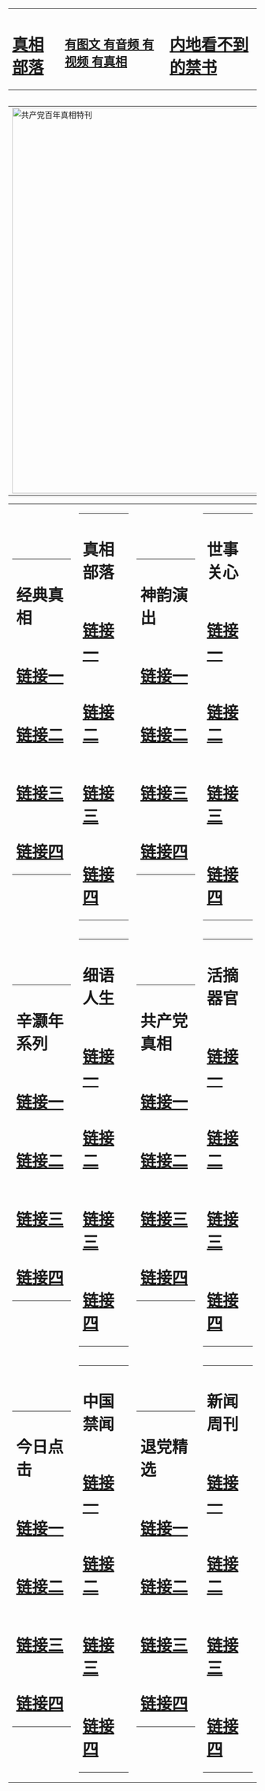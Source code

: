 <table><tr><td><H1><a href="http://t.cn/RXHrx0O">真相部落</a></H1></td><td><H2><a href="http://t.cn/RXtdATl">有图文 有音频 有视频 有真相</a></H2><td><H1><a href="http://t.cn/RXEOCi1"> 内地看不到的禁书</a></H1></td></table><table><table><tr><td><a href="http://t.cn/RXEONrq"><img src="http://0271.f89.decisense.com/zx/bngcd/gcdbnzx.jpg" width="780"  border="0" alt="共产党百年真相特刊"></a></td></tr></table><table><tr><td><table><tr><td ><h1>经典真相</h1></td></tr><tr><td><h1>  <a href="http://t.cn/RXHrxCg" target=_blank>链接一</a>  </h1></td></tr><tr><td><h1>  <a href="http://t.cn/RXHr4UA" target=_blank>链接二</a>  </h1></td></tr><tr><td><h1>  <a href="http://t.cn/RXHrhix" target=_blank>链接三</a>  </h1></td></tr><tr><td><h1>  <a href="http://po.st/gJAdW6" target=_blank>链接四</a>  </h1></td></tr></table></td><td><table><tr><td ><h1>真相部落</h1></td></tr><tr><td><h1>  <a href="http://t.cn/RXHrqyt" target=_blank>链接一</a>  </h1></td></tr><tr><td><h1>  <a href="http://t.cn/RXHr4oH" target=_blank>链接二</a>  </h1></td></tr><tr><td><h1>  <a href="http://t.cn/RXHrqGe" target=_blank>链接三</a>  </h1></td></tr><tr><td><h1>  <a href="http://po.st/Mb5DPH" target=_blank>链接四</a>  </h1></td></tr></table></td><td><table><tr><td ><h1>神韵演出</h1></td></tr><tr><td><h1>  <a href="http://t.cn/RXEOoVc" target=_blank>链接一</a>  </h1></td></tr><tr><td><h1>  <a href="http://t.cn/RXHrqpz" target=_blank>链接二</a>  </h1></td></tr><tr><td><h1>  <a href="http://po.st/Dhdumi" target=_blank>链接三</a>  </h1></td></tr><tr><td><h1>  <a href="http://po.st/HqQJcP" target=_blank>链接四</a>  </h1></td></tr></table></td><td><table><tr><td ><h1>世事关心</h1></td></tr><tr><td><h1>  <a href="http://t.cn/RXHBe0t" target=_blank>链接一</a>  </h1></td></tr><tr><td><h1>  <a href="http://t.cn/RXHBeN3" target=_blank>链接二</a>  </h1></td></tr><tr><td><h1>  <a href="http://po.st/dK1E6D" target=_blank>链接三</a>  </h1></td></tr><tr><td><h1>  <a href="http://po.st/BIZxao" target=_blank>链接四</a>  </h1></td></tr></table></td></tr><tr><td><table><tr><td ><h1>辛灏年系列</h1></td></tr><tr><td><h1>  <a href="http://t.cn/RXHrovW" target=_blank>链接一</a>  </h1></td></tr><tr><td><h1>  <a href="http://t.cn/RXEOCap" target=_blank>链接二</a>  </h1></td></tr><tr><td><h1>  <a href="http://po.st/gGCbmD" target=_blank>链接三</a>  </h1></td></tr><tr><td><h1>  <a href="http://po.st/QEksNt" target=_blank>链接四</a>  </h1></td></tr></table></td><td><table><tr><td ><h1>细语人生</h1></td></tr><tr><td><h1>  <a href="http://t.cn/RXHrzUW" target=_blank>链接一</a>  </h1></td></tr><tr><td><h1>  <a href="http://t.cn/RXHroU6" target=_blank>链接二</a>  </h1></td></tr><tr><td><h1>  <a href="http://po.st/YSqN0P" target=_blank>链接三</a>  </h1></td></tr><tr><td><h1>  <a href="http://t.cn/RXHroiL" target=_blank>链接四</a>  </h1></td></tr></table></td><td><table><tr><td ><h1>共产党真相</h1></td></tr><tr><td><h1>  <a href="http://t.cn/RXEONrq" target=_blank>链接一</a>  </h1></td></tr><tr><td><h1>  <a href="http://t.cn/RXtd4K9" target=_blank>链接二</a>  </h1></td></tr><tr><td><h1>  <a href="http://po.st/GjaCbt" target=_blank>链接三</a>  </h1></td></tr><tr><td><h1>  <a href="http://po.st/GjaCbt" target=_blank>链接四</a>  </h1></td></tr></table></td><td><table><tr><td ><h1>活摘器官</h1></td></tr><tr><td><h1>  <a href="http://t.cn/RXHroeu" target=_blank>链接一</a>  </h1></td></tr><tr><td><h1>  <a href="http://t.cn/RXHrodu" target=_blank>链接二</a>  </h1></td></tr><tr><td><h1>  <a href="http://po.st/MNRfr2" target=_blank>链接三</a>  </h1></td></tr><tr><td><h1>  <a href="http://po.st/rWP8pi" target=_blank>链接四</a>  </h1></td></tr></table></td></tr><tr><td><table><tr><td ><h1>今日点击</h1></td></tr><tr><td><h1>  <a href="http://t.cn/RXEOpky" target=_blank>链接一</a>  </h1></td></tr><tr><td><h1>  <a href="http://t.cn/RXEO074" target=_blank>链接二</a>  </h1></td></tr><tr><td><h1>  <a href="http://t.cn/RXEOwdW" target=_blank>链接三</a>  </h1></td></tr><tr><td><h1>  <a href="http://po.st/SGhCUK" target=_blank>链接四</a>  </h1></td></tr></table></td><td><table><tr><td ><h1>中国禁闻</h1></td></tr><tr><td><h1>  <a href="http://t.cn/RXEO0ai" target=_blank>链接一</a>  </h1></td></tr><tr><td><h1>  <a href="http://t.cn/RXHrKFr" target=_blank>链接二</a>  </h1></td></tr><tr><td><h1>  <a href="http://po.st/4EiZak" target=_blank>链接三</a>  </h1></td></tr><tr><td><h1>  <a href="http://po.st/irDTBY" target=_blank>链接四</a>  </h1></td></tr></table></td><td><table><tr><td ><h1>退党精选</h1></td></tr><tr><td><h1>  <a href="http://t.cn/RXHrX4M" target=_blank>链接一</a>  </h1></td></tr><tr><td><h1>  <a href="http://t.cn/RXHr9Mm" target=_blank>链接二</a>  </h1></td></tr><tr><td><h1>  <a href="http://po.st/JpyXrq" target=_blank>链接三</a>  </h1></td></tr><tr><td><h1>  <a href="http://t.cn/RXEOjMX" target=_blank>链接四</a>  </h1></td></tr></table></td><td><table><tr><td ><h1>新闻周刊</h1></td></tr><tr><td><h1>  <a href="http://t.cn/RXEOjl6" target=_blank>链接一</a>  </h1></td></tr><tr><td><h1>  <a href="http://t.cn/RXEOjQe" target=_blank>链接二</a>  </h1></td></tr><tr><td><h1>  <a href="http://t.cn/RXHr9Hd" target=_blank>链接三</a>  </h1></td></tr><tr><td><h1>  <a href="http://po.st/A7kPb2" target=_blank>链接四</a>  </h1></td></tr></table></td></tr></table>

